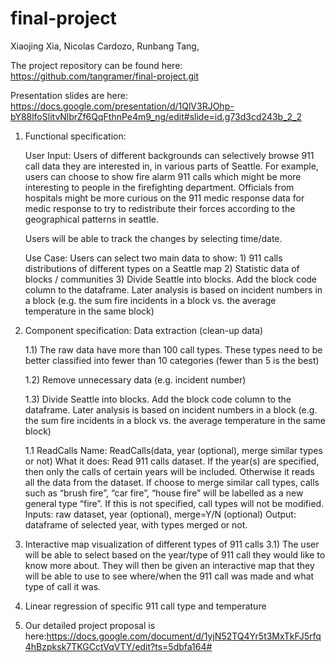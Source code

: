 # final-project
Xiaojing Xia,
Nicolas Cardozo,
Runbang Tang,

The project repository can be found here: https://github.com/tangramer/final-project.git

Presentation slides are here: https://docs.google.com/presentation/d/1QlV3RJOhp-bY88lfoSlitvNlbrZf6QqFthnPe4m9_ng/edit#slide=id.g73d3cd243b_2_2

1) Functional specification:

      User Input: Users of different backgrounds can selectively browse 911 call data they are interested in, in various parts of Seattle. For example, users can choose to show fire alarm 911 calls which might be more interesting to people in the firefighting department. Officials from hospitals might be more curious on the 911 medic response data for medic        response to try to redistribute their forces according to the geographical patterns in seattle. 
       
      Users will be able to track the changes by selecting time/date.
   
      Use Case: Users can select two main  data to show:
  		1) 911 calls distributions of different types on a Seattle map
  		2) Statistic data of blocks / communities
  		3) Divide Seattle into blocks. Add the block code column to the dataframe. Later analysis is based on incident                    numbers in a block (e.g. the sum fire incidents in a block vs. the average temperature in the same block)


2) Component specification:
     Data extraction (clean-up data)
	
      1.1) The raw data have more than 100 call types. These types need to be better classified into fewer than 10        		       categories (fewer than 5 is the best)
	   
      1.2) Remove unnecessary data (e.g. incident number)
	  
      1.3) Divide Seattle into blocks. Add the block code column to the dataframe. Later analysis is based on incident                    numbers in a block (e.g. the sum fire incidents in a block vs. the average temperature in the same block)
           
	   
	  1.1 ReadCalls
               Name: ReadCalls(data, year (optional), merge similar types or not)
               What it does: Read 911 calls dataset. If the year(s) are specified, then only the calls of certain years will                  be included. Otherwise it reads all the data from the dataset. If choose to merge similar call types, calls                    such as “brush fire”, “car fire”, “house fire” will be labelled as a new general type “fire”. If this is not                  specified, call types will not be modified.
	         Inputs: raw dataset, year (optional), merge=Y/N (optional)
	         Output: dataframe of selected year, with types merged or not.


3) Interactive map visualization of different types of 911 calls
	3.1) The user will be able to select based on the year/type of 911 call they would like to know more about. They will 		   then be given an interactive map that they will be able to use to see where/when the 911 call was made and what                type of call it was. 

4) Linear regression of specific 911 call type and temperature

5) Our detailed project proposal is here:https://docs.google.com/document/d/1yjN52TQ4Yr5t3MxTkFJ5rfq4hBzpksk7TKGCctVqVTY/edit?ts=5dbfa164#

